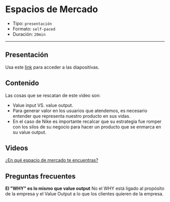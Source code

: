 # Espacios de Mercado

* Tipo: `presentación`
* Formato: `self-paced`
* Duración: `20min`

***

## Presentación

Usa este [link](https://docs.google.com/presentation/d/1-SgVghogOwuE1FGAA7nnDpkdMMB5Y0kVZOaNMW2Eyng/edit#slide=id.g38113bfa8e_0_0)
para acceder a las diapositívas.

## Contenido

Las cosas que se rescatan de este video son:

* Value input VS. value output.
* Para generar valor en los usuarios que atendemos, es necesario entender que
  representa nuestro producto en sus vidas.
* En el caso de Nike es importante recalcar que su estrategia fue
  romper con los silos de su negocio para hacer un producto que se enmarca en su
  value output.

## Videos

[¿En qué espacio de mercado te encuentras?](https://www.useloom.com/share/cde507e3a27544c99696fc565d6cdfa9)

## Preguntas frecuentes

**El "WHY" es lo mismo que value output**
No el WHY está ligado al propósito de la empresa y el Value Output a lo que los
clientes quieren de la empresa.